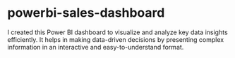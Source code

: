 # powerbi-sales-dashboard
I created this Power BI dashboard to visualize and analyze key data insights efficiently. It helps in making data-driven decisions by presenting complex information in an interactive and easy-to-understand format. 
